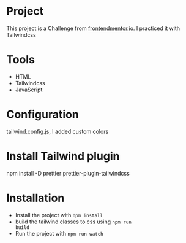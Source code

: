 # Project
This project is a Challenge from [frontendmentor.io](https://www.frontendmentor.io/challenges/manage-landing-page-SLXqC6P5). I practiced it with Tailwindcss 

# Tools
- HTML
- Tailwindcss
- JavaScript



# Configuration
tailwind.config.js, I added custom colors

# Install Tailwind plugin
npm install -D prettier prettier-plugin-tailwindcss

# Installation
- Install the project with <code>npm install</code>
- build the tailwind classes to css using <code>npm run build</code>
- Run the project with <code>npm run watch</code>